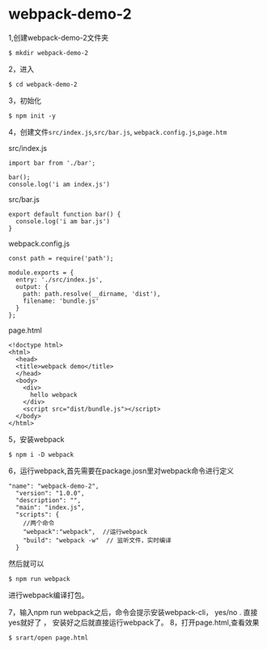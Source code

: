 # webpack-demo-2
1,创建webpack-demo-2文件夹

```
$ mkdir webpack-demo-2

```
2，进入
```
$ cd webpack-demo-2
```

3，初始化
```
$ npm init -y
```
4，创建文件```src/index.js```,```src/bar.js```, ```webpack.config.js```,```page.htm```

src/index.js
```
import bar from './bar';

bar();
console.log('i am index.js')
```

src/bar.js
```
export default function bar() {
  console.log('i am bar.js')
}
```
webpack.config.js
```
const path = require('path');

module.exports = {
  entry: './src/index.js',
  output: {
    path: path.resolve(__dirname, 'dist'),
    filename: 'bundle.js'
  }
};

```

page.html
```
<!doctype html>
<html>
  <head>
  <title>webpack demo</title>
  </head>
  <body>
    <div>
      hello webpack
    </div>
    <script src="dist/bundle.js"></script>
  </body>
</html>
```


5，安装webpack
```
$ npm i -D webpack
```
6，运行webpack,首先需要在package.josn里对webpack命令进行定义

```
"name": "webpack-demo-2",
  "version": "1.0.0",
  "description": "",
  "main": "index.js",
  "scripts": {
    //两个命令
    "webpack":"webpack",  //运行webpack
    "build": "webpack -w"  // 监听文件，实时编译
  }
```
然后就可以 
```
$ npm run webpack
```
进行webpack编译打包。

7，输入npm run webpack之后，命令会提示安装webpack-cli， yes/no  .
直接yes就好了 ， 安装好之后就直接运行webpack了。
8，打开page.html,查看效果
```
$ srart/open page.html
```
